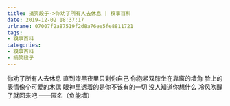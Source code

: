 ```yaml
---
title: 搞笑段子->你劝了所有人去休息 | 糗事百科
date: 2019-12-02 18:37:17
urlname: 07007f2a87519f2d8a76ee5fe8811721
tags: 
- 糗事百科
categories:
- 糗事百科
- 搞笑段子
---
```

你劝了所有人去休息 直到漆黑夜里只剩你自己 你抱紧双膝坐在靠窗的墙角 脸上的表情像个可爱的木偶 眼神里透着的是你不该有的一切 没人知道你想什么 冷风吹醒了就回来吧 ——匿名（负能墙）


